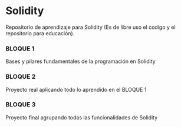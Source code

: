 # Solidity

Repositorio de aprendizaje para Solidity (Es de libre uso el codigo y el repositorio para educación).

### BLOQUE 1

Bases y pilares fundamentales de la programación en Solidity

### BLOQUE 2

Proyecto real aplicando todo lo aprendido en el BLOQUE 1

### BLOQUE 3

Proyecto final agrupando todas las funcionalidades de Solidity
